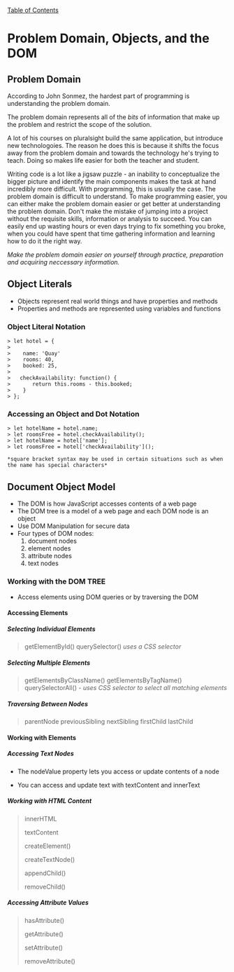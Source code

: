 [Table of Contents](https://peterjstaker.github.io/reading-notes/)

# **Problem Domain, Objects, and the DOM**

## Problem Domain

According to John Sonmez, the hardest part of programming is understanding the problem domain.

The problem domain represents all of the *bits* of information that make up the problem and restrict the scope of the solution.

A lot of his courses on pluralsight build the same application, but introduce new technologoies. The reason he does this is because it shifts the focus away from the problem domain and towards the technology he's trying to teach. Doing so makes life easier for both the teacher and student.

Writing code is a lot like a jigsaw puzzle - an inability to conceptualize the bigger picture and identify the main components makes the task at hand incredibly more difficult. With programming, this is usually the case. The problem domain is difficult to understand. To make programming easier, you can either make the problem domain easier or get better at understanding the problem domain. Don't make the mistake of jumping into a project without the requisite skills, information or analysis to succeed. You can easily end up wasting hours or even days trying to fix something you broke, when you could have spent that time gathering information and learning how to do it the right way.

*Make the problem domain easier on yourself through practice, preparation and acquiring neccessary information.*

## Object Literals

* Objects represent real world things and have properties and methods
* Properties and methods are represented using variables and functions

### Object Literal Notation

    > let hotel = {
    >
    >    name: 'Quay'
    >    rooms: 40,
    >    booked: 25,
    >
    >   checkAvailability: function() {
    >       return this.rooms - this.booked;    
    >    }    
    > };

### Accessing an Object and Dot Notation

    > let hotelName = hotel.name;
    > let roomsFree = hotel.checkAvailability();
    > let hotelName = hotel['name'];
    > let roomsFree = hotel['checkAvailability']();

    *square bracket syntax may be used in certain situations such as when the name has special characters*

## Document Object Model

* The DOM is how JavaScript accesses contents of a web page
* The DOM tree is a model of a web page and each DOM node is an object
* Use DOM Manipulation for secure data
* Four types of DOM nodes:
    1. document nodes
    1. element nodes
    1. attribute nodes
    1. text nodes

### Working with the DOM TREE

* Access elements using DOM queries or by traversing the DOM

#### Accessing Elements

##### Selecting Individual Elements

> getElementById()
> querySelector() *uses a CSS selector*

##### Selecting Multiple Elements

> getElementsByClassName()
> getElementsByTagName()
> querySelectorAll() - *uses CSS selector to select all matching elements*

##### Traversing Between Nodes

> parentNode
> previousSibling
> nextSibling
> firstChild
> lastChild

#### Working with Elements

##### Accessing Text Nodes

* The nodeValue property lets you access or update contents of a node

* You can access and update text with textContent and innerText

##### Working with HTML Content

> innerHTML
>
> textContent
>
> createElement()
>
> createTextNode()
>
> appendChild()
>
> removeChild()

##### Accessing Attribute Values

> hasAttribute()
>
> getAttribute()
>
> setAttribute()
>
> removeAttribute()
